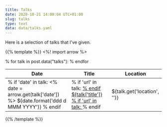 ```yaml
---
title: Talks
date: 2020-10-21 14:00:04 UTC+01:00
slug: talks
type: text
data: data/talks.yaml
---
```


Here is a selection of talks that I've given.

{{% template %}}
<%! import arrow %>
<table>
  <thead>
    <tr>
      <th>Date</th>
      <th>Title</th>
      <th>Location</th>
    </tr>
  </thead>
  % for talk in post.data("talks"):
    <tr>
      <td>
        % if 'date' in talk:
          <% date = arrow.get(talk['date']) %>
          ${date.format('ddd d MMM YYYY')}
        % endif
      </td>
      <td>
        % if 'url' in talk:
          <a href="${talk['url']}">
        % endif
        ${talk['title']}
        % if 'url' in talk:
          </a>
        % endif
      </td>
      <td>
        ${talk.get('location', '')}
      </td>
    </tr>
  % endfor
</table>
{{% /template %}}
